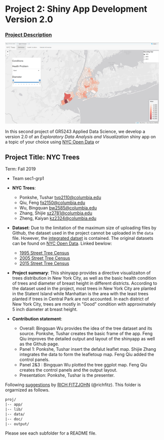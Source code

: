 # Project 2: Shiny App Development Version 2.0

### [Project Description](doc/project2_desc.md)

![screenshot](doc/panel1.png)

In this second project of GR5243 Applied Data Science, we develop a version 2.0 of an *Exploratory Data Analysis and Visualization* shiny app on a topic of your choice using [NYC Open Data](https://opendata.cityofnewyork.us/) or 

## Project Title: NYC Trees
Term: Fall 2019

+ Team sec1-grp1
+ **NYC Trees**: 
	+ Ponkshe, Tushar tvp2110@columbia.edu
	+ Qiu, Feng fq2150@columbia.edu
	+ Wu, Bingquan bw2585@columbia.edu
	+ Zhang, Shijie sz2781@columbia.edu
	+ Zheng, Kaiyan kz2324@columbia.edu

+ **Dataset**: Due to the limitation of the maximum size of uploading files by Github, the dataset used in the project cannot be uploaded in the `data` file. However, the [integrated datset](data/combineddata.csv) is contained. The original datasets can be found on [NYC Open Data](https://opendata.cityofnewyork.us/). Linked bewlow:
  + [1995 Street Tree Census](https://data.cityofnewyork.us/Environment/1995-Street-Tree-Census/7gmq-dbas)
  + [2005 Street Tree Census](https://data.cityofnewyork.us/Environment/2005-Street-Tree-Census/ye4j-rp7z)
  + [2015 Street Tree Census](https://data.cityofnewyork.us/Environment/2015-Street-Tree-Census-Tree-Data/pi5s-9p35) 

+ **Project summary**: This shinyapp provides a directive visualizaiton of trees distribution in New York City, as well as the basic health condition of trees and diameter of breast height in different districts. According to the dataset used in the project, most trees in New York City are planted in the Statent Island while Manhattan is the area with the least trees planted if trees in Central Park are not accounted. In each district of New York City, trees are mostly in "Good" condition with approximately 5 inch diameter at breast height.

+ **Contribution statement**: 
  + Overall: Bingquan Wu provides the idea of the tree dataset and its source. Ponkshe, Tushar creates the basic frame of the app. Feng Qiu improves the detailed output and layout of the shinyapp as well as the Github page.
  + Panel 1: Ponkshe, Tushar insert the defalut leaflet map. Shijie Zhang integrates the data to form the leafletoup map. Feng Qiu added the control panels.
  + Panel 2&3 : Bingquan Wu plotted the tree ggplot map. Feng Qiu creates the control panels and the output layout.
  + Presentation: Ponkshe, Tushar is the presenter.
  
Following [suggestions](http://nicercode.github.io/blog/2013-04-05-projects/) by [RICH FITZJOHN](http://nicercode.github.io/about/#Team) (@richfitz). This folder is orgarnized as follows.

```
proj/
|-- app/
|-- lib/
|-- data/
|-- doc/
|-- output/
```

Please see each subfolder for a README file.

